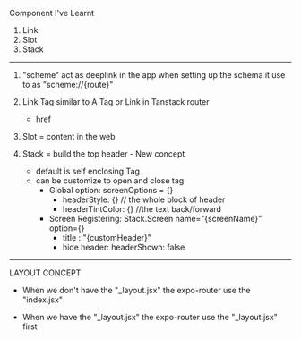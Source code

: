 Component I've Learnt

1. Link
2. Slot
3. Stack

---

1. "scheme" act as deeplink in the app
   when setting up the schema it use to as
   "scheme://{route}"

2. Link Tag similar to A Tag or Link in Tanstack router

   - href

3. Slot = content in the web
4. Stack = build the top header - New concept
   - default is self enclosing Tag
   - can be customize to open and close tag
     - Global option: screenOptions = {}
       - headerStyle: {} // the whole block of header
       - headerTintColor: {} //the text back/forward
     - Screen Registering: Stack.Screen name="{screenName}"
       option={}
       - title : "{customHeader}"
       - hide header: headerShown: false

---

LAYOUT CONCEPT

- When we don't have the "\_layout.jsx" the expo-router use the "index.jsx"

- When we have the "\_layout.jsx" the expo-router use the "\_layout.jsx" first
